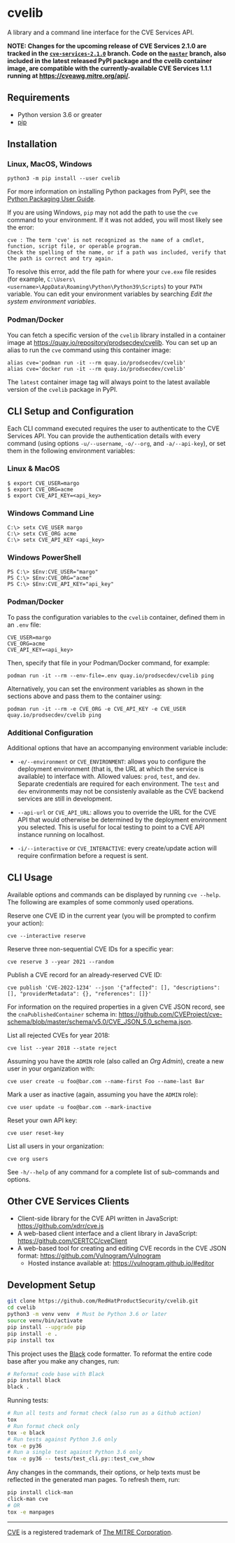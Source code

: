# cvelib

A library and a command line interface for the CVE Services API.

**NOTE: Changes for the upcoming release of CVE Services 2.1.0 are tracked in the
[`cve-services-2.1.0`](https://github.com/RedHatProductSecurity/cvelib/tree/cve-services-2.1.0) branch.
Code on the [`master`](https://github.com/RedHatProductSecurity/cvelib/tree/master) branch, also included in 
the latest released PyPI package and the cvelib container image, are compatible with the currently-available CVE 
Services 1.1.1 running at https://cveawg.mitre.org/api/.**

## Requirements

- Python version 3.6 or greater
- [pip](https://pypi.org/project/pip/)

## Installation

### Linux, MacOS, Windows

```
python3 -m pip install --user cvelib
```

For more information on installing Python packages from PyPI, see the
[Python Packaging User Guide](https://packaging.python.org/tutorials/installing-packages/#installing-from-pypi).

If you are using Windows, `pip` may not add the path to use the `cve` command to your environment.
If it was not added, you will most likely see the error:

```
cve : The term 'cve' is not recognized as the name of a cmdlet, function, script file, or operable program.
Check the spelling of the name, or if a path was included, verify that the path is correct and try again.
```

To resolve this error, add the file path for where your `cve.exe` file resides (for example,
`C:\Users\<username>\AppData\Roaming\Python\Python39\Scripts`) to your `PATH` variable. You can
edit your environment variables by searching *Edit the system environment variables*.

### Podman/Docker

You can fetch a specific version of the `cvelib` library installed in a container image at
https://quay.io/repository/prodsecdev/cvelib. You can set up an alias to run the `cve` command using this container
image:

```
alias cve='podman run -it --rm quay.io/prodsecdev/cvelib'
alias cve='docker run -it --rm quay.io/prodsecdev/cvelib'
```

The `latest` container image tag will always point to the latest available version of the `cvelib` package in PyPI.

## CLI Setup and Configuration

Each CLI command executed requires the user to authenticate to the CVE Services API. You can provide
the authentication details with every command (using options `-u/--username`, `-o/--org`, and
`-a/--api-key`), or set them in the following environment variables:

### Linux & MacOS

```
$ export CVE_USER=margo
$ export CVE_ORG=acme
$ export CVE_API_KEY=<api_key>
```

### Windows Command Line

```
C:\> setx CVE_USER margo
C:\> setx CVE_ORG acme
C:\> setx CVE_API_KEY <api_key>
```

### Windows PowerShell

```
PS C:\> $Env:CVE_USER="margo"
PS C:\> $Env:CVE_ORG="acme"
PS C:\> $Env:CVE_API_KEY="api_key"
```

### Podman/Docker

To pass the configuration variables to the `cvelib` container, defined them in an `.env` file:

```
CVE_USER=margo
CVE_ORG=acme
CVE_API_KEY=<api_key>
```

Then, specify that file in your Podman/Docker command, for example:

```
podman run -it --rm --env-file=.env quay.io/prodsecdev/cvelib ping
```

Alternatively, you can set the environment variables as shown in the sections above and pass them to the container
using:

```
podman run -it --rm -e CVE_ORG -e CVE_API_KEY -e CVE_USER quay.io/prodsecdev/cvelib ping
```

### Additional Configuration

Additional options that have an accompanying environment variable include:

* `-e/--environment` or `CVE_ENVIRONMENT`: allows you to configure the deployment environment
  (that is, the URL at which the service is available) to interface with. Allowed values: `prod`,
  `test`, and `dev`. Separate credentials are required for each environment. The `test` and `dev`
  environments may not be consistenly available as the CVE backend services are still in development.

* `--api-url` or `CVE_API_URL`: allows you to override the URL for the CVE API that would
  otherwise be determined by the deployment environment you selected. This is useful for local
  testing to point to a CVE API instance running on localhost.

* `-i/--interactive` or `CVE_INTERACTIVE`: every create/update action will require confirmation
  before a request is sent. 

## CLI Usage

Available options and commands can be displayed by running `cve --help`. The following are
examples of some commonly used operations.

Reserve one CVE ID in the current year (you will be prompted to confirm your action):

```
cve --interactive reserve
```

Reserve three non-sequential CVE IDs for a specific year:

```
cve reserve 3 --year 2021 --random
```

Publish a CVE record for an already-reserved CVE ID:

```
cve publish 'CVE-2022-1234' --json '{"affected": [], "descriptions": [], "providerMetadata": {}, "references": []}'
```

For information on the required properties in a given CVE JSON record, see the `cnaPublishedContainer` schema in:
https://github.com/CVEProject/cve-schema/blob/master/schema/v5.0/CVE_JSON_5.0_schema.json.

List all rejected CVEs for year 2018:

```
cve list --year 2018 --state reject
```

Assuming you have the `ADMIN` role (also called an _Org Admin_), create a new user in your
organization with:

```
cve user create -u foo@bar.com --name-first Foo --name-last Bar
```

Mark a user as inactive (again, assuming you have the `ADMIN` role):

```
cve user update -u foo@bar.com --mark-inactive
```

Reset your own API key:

```
cve user reset-key
```

List all users in your organization:

```
cve org users
```

See `-h/--help` of any command for a complete list of sub-commands and options.

## Other CVE Services Clients

- Client-side library for the CVE API written in JavaScript: https://github.com/xdrr/cve.js
- A web-based client interface and a client library in JavaScript: https://github.com/CERTCC/cveClient
- A web-based tool for creating and editing CVE records in the CVE JSON format: https://github.com/Vulnogram/Vulnogram
  - Hosted instance available at: https://vulnogram.github.io/#editor

## Development Setup

```bash
git clone https://github.com/RedHatProductSecurity/cvelib.git
cd cvelib
python3 -m venv venv  # Must be Python 3.6 or later
source venv/bin/activate
pip install --upgrade pip
pip install -e .
pip install tox
```

This project uses the [Black](https://black.readthedocs.io) code formatter. To reformat the entire
code base after you make any changes, run:

```bash
# Reformat code base with Black
pip install black
black .
```

Running tests:

```bash
# Run all tests and format check (also run as a Github action)
tox
# Run format check only
tox -e black
# Run tests against Python 3.6 only
tox -e py36
# Run a single test against Python 3.6 only
tox -e py36 -- tests/test_cli.py::test_cve_show
```

Any changes in the commands, their options, or help texts must be reflected in the generated man pages. To refresh
them, run:

```bash
pip install click-man
click-man cve
# OR
tox -e manpages
```

---

[CVE](https://cve.org) is a registered trademark of [The MITRE Corporation](https://www.mitre.org).
